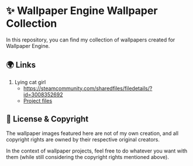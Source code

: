 # ✨ Wallpaper Engine Wallpaper Collection
In this repository, you can find my collection of wallpapers created for Wallpaper Engine.

## 🌍 Links
1. Lying cat girl
    - https://steamcommunity.com/sharedfiles/filedetails/?id=3008352692
    - [Project files](Lying%20cat%20girl)

## 📝 License & Copyright
The wallpaper images featured here are not of my own creation, and all copyright rights are owned by their respective original creators.

In the context of wallpaper projects, feel free to do whatever you want with them (while still considering the copyright rights mentioned above).